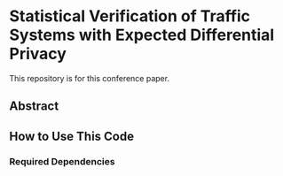 # Statistical Verification of Traffic Systems with Expected Differential Privacy
This repository is for this conference paper.

## Abstract

## How to Use This Code

### Required Dependencies
